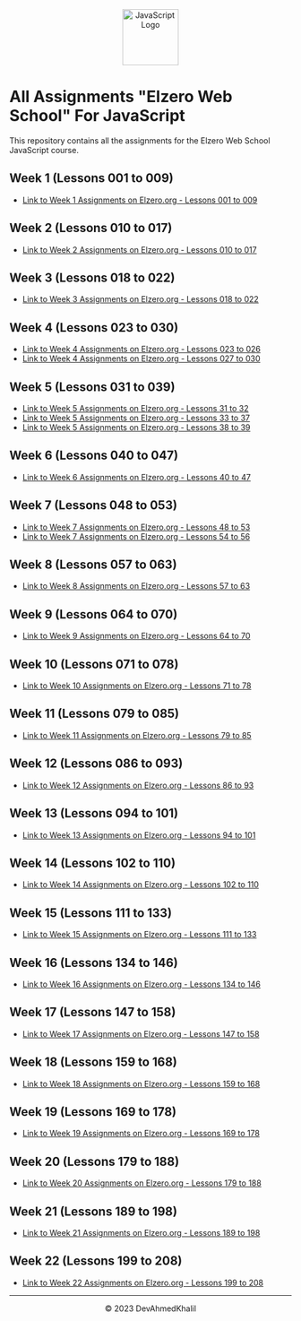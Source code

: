 <div align="center">
  <img src="https://upload.wikimedia.org/wikipedia/commons/6/6a/JavaScript-logo.png" alt="JavaScript Logo" width="100" height="100">
</div>

# All Assignments "Elzero Web School" For JavaScript

This repository contains all the assignments for the Elzero Web School JavaScript course.

## Week 1 (Lessons 001 to 009)

- [Link to Week 1 Assignments on Elzero.org - Lessons 001 to 009](https://elzero.org/javascript-bootcamp-assignments-lesson-from-001-to-009/lesson-from-001-to-009/)

## Week 2 (Lessons 010 to 017)

- [Link to Week 2 Assignments on Elzero.org - Lessons 010 to 017](https://elzero.org/javascript-bootcamp-assignments-lesson-from-010-to-017/lesson-from-010-to-017/)

## Week 3 (Lessons 018 to 022)

- [Link to Week 3 Assignments on Elzero.org - Lessons 018 to 022](https://elzero.org/javascript-bootcamp-assignments-lesson-from-018-to-022/lesson-from-018-to-022/)

## Week 4 (Lessons 023 to 030)

- [Link to Week 4 Assignments on Elzero.org - Lessons 023 to 026](https://elzero.org/javascript-bootcamp-assignments-lesson-from-023-to-026/lesson-from-023-to-026/)
- [Link to Week 4 Assignments on Elzero.org - Lessons 027 to 030](https://elzero.org/javascript-bootcamp-assignments-lesson-from-027-to-030/lesson-from-027-to-030/)

## Week 5 (Lessons 031 to 039)

- [Link to Week 5 Assignments on Elzero.org - Lessons 31 to 32](https://elzero.org/javascript-bootcamp-assignments-lesson-from-031-to-032/lesson-from-031-to-032/)
- [Link to Week 5 Assignments on Elzero.org - Lessons 33 to 37](https://elzero.org/javascript-bootcamp-assignments-lesson-from-033-to-037/lesson-from-033-to-037/)
- [Link to Week 5 Assignments on Elzero.org - Lessons 38 to 39](https://elzero.org/javascript-bootcamp-assignments-lesson-from-038-to-039/lesson-from-038-to-039/)

## Week 6 (Lessons 040 to 047)

- [Link to Week 6 Assignments on Elzero.org - Lessons 40 to 47](https://elzero.org/javascript-bootcamp-assignments-lesson-from-040-to-047/lesson-from-040-to-047/)

## Week 7 (Lessons 048 to 053)

- [Link to Week 7 Assignments on Elzero.org - Lessons 48 to 53](https://elzero.org/javascript-bootcamp-assignments-lesson-from-048-to-053/lesson-from-048-to-053/)
- [Link to Week 7 Assignments on Elzero.org - Lessons 54 to 56](https://elzero.org/javascript-bootcamp-assignments-lesson-from-054-to-056/lesson-from-054-to-056/)

## Week 8 (Lessons 057 to 063)

- [Link to Week 8 Assignments on Elzero.org - Lessons 57 to 63](https://elzero.org/javascript-bootcamp-assignments-lesson-from-057-to-063/lesson-from-057-to-063/)

## Week 9 (Lessons 064 to 070)

- [Link to Week 9 Assignments on Elzero.org - Lessons 64 to 70](https://elzero.org/javascript-bootcamp-assignments-lesson-from-064-to-070/lesson-from-064-to-070/)

## Week 10 (Lessons 071 to 078)

- [Link to Week 10 Assignments on Elzero.org - Lessons 71 to 78](https://elzero.org/javascript-bootcamp-assignments-lesson-from-071-to-078/lesson-from-071-to-078/)

## Week 11 (Lessons 079 to 085)

- [Link to Week 11 Assignments on Elzero.org - Lessons 79 to 85](https://elzero.org/javascript-bootcamp-assignments-lesson-from-079-to-085/lesson-from-079-to-085/)

## Week 12 (Lessons 086 to 093)

- [Link to Week 12 Assignments on Elzero.org - Lessons 86 to 93](https://elzero.org/javascript-bootcamp-assignments-lesson-from-086-to-093/lesson-from-086-to-093/)

## Week 13 (Lessons 094 to 101)

- [Link to Week 13 Assignments on Elzero.org - Lessons 94 to 101](https://elzero.org/javascript-bootcamp-assignments-lesson-from-094-to-101/lesson-from-094-to-101/)

## Week 14 (Lessons 102 to 110)

- [Link to Week 14 Assignments on Elzero.org - Lessons 102 to 110](https://elzero.org/javascript-bootcamp-assignments-lesson-from-102-to-110/lesson-from-102-to-110/)

## Week 15 (Lessons 111 to 133)

- [Link to Week 15 Assignments on Elzero.org - Lessons 111 to 133](https://elzero.org/javascript-bootcamp-assignments-lesson-from-111-to-133/lesson-from-111-to-133/)

## Week 16 (Lessons 134 to 146)

- [Link to Week 16 Assignments on Elzero.org - Lessons 134 to 146](https://elzero.org/javascript-bootcamp-assignments-lesson-from-134-to-146/lesson-from-134-to-146/)

## Week 17 (Lessons 147 to 158)

- [Link to Week 17 Assignments on Elzero.org - Lessons 147 to 158](https://elzero.org/javascript-bootcamp-assignments-lesson-from-147-to-158/lesson-from-147-to-158/)

## Week 18 (Lessons 159 to 168)

- [Link to Week 18 Assignments on Elzero.org - Lessons 159 to 168](https://elzero.org/javascript-bootcamp-assignments-lesson-from-159-to-168/lesson-from-159-to-168/)

## Week 19 (Lessons 169 to 178)

- [Link to Week 19 Assignments on Elzero.org - Lessons 169 to 178](https://elzero.org/javascript-bootcamp-assignments-lesson-from-169-to-178/lesson-from-169-to-178/)

## Week 20 (Lessons 179 to 188)

- [Link to Week 20 Assignments on Elzero.org - Lessons 179 to 188](https://elzero.org/javascript-bootcamp-assignments-lesson-from-179-to-188/lesson-from-179-to-188/)

## Week 21 (Lessons 189 to 198)

- [Link to Week 21 Assignments on Elzero.org - Lessons 189 to 198](https://elzero.org/javascript-bootcamp-assignments-lesson-from-189-to-198/lesson-from-189-to-198/)

## Week 22 (Lessons 199 to 208)

- [Link to Week 22 Assignments on Elzero.org - Lessons 199 to 208](https://elzero.org/javascript-bootcamp-assignments-lesson-from-199-to-208/lesson-from-199-to-208/)

---
<div align="center">
  &copy; 2023 DevAhmedKhalil
</div>
